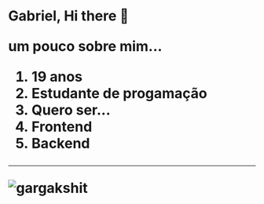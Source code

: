 <h1> Gabriel, Hi there 👋

 um pouco sobre mim...

 1. 19 anos
2. Estudante de progamação
3. Quero ser...
  1. Frontend
  2. Backend
  ---

  

<p align="left">
  <img
    src="https://komarev.com/ghpvc/?username=Ga-Candido"
    alt="gargakshit"
  />
</p>
